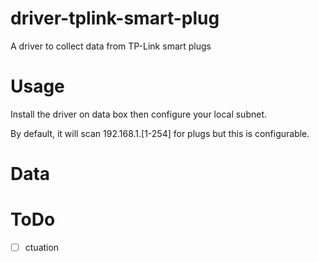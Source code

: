 # driver-tplink-smart-plug

A driver to collect data from TP-Link smart plugs

# Usage 

Install the driver on data box then configure your local subnet. 

By default, it will scan 192.168.1.[1-254] for plugs but this is configurable.  

# Data
 
# ToDo 

- [ ] ctuation 
